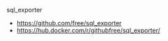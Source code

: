 sql_exporter

* https://github.com/free/sql_exporter
* https://hub.docker.com/r/githubfree/sql_exporter/